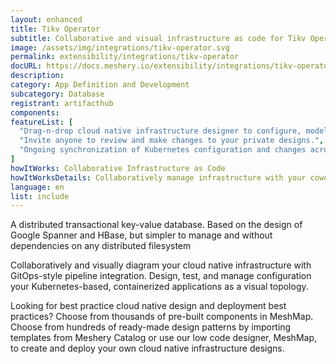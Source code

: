 ```yaml
---
layout: enhanced
title: Tikv Operator
subtitle: Collaborative and visual infrastructure as code for Tikv Operator
image: /assets/img/integrations/tikv-operator.svg
permalink: extensibility/integrations/tikv-operator
docURL: https://docs.meshery.io/extensibility/integrations/tikv-operator
description: 
category: App Definition and Development
subcategory: Database
registrant: artifacthub
components: 
featureList: [
  "Drag-n-drop cloud native infrastructure designer to configure, model, and deploy your workloads.",
  "Invite anyone to review and make changes to your private designs.",
  "Ongoing synchronization of Kubernetes configuration and changes across any number of clusters."
]
howItWorks: Collaborative Infrastructure as Code
howItWorksDetails: Collaboratively manage infrastructure with your coworkers synchronously sharing the same designs.
language: en
list: include
---
```

<p>
A distributed transactional key-value database. Based on the design of Google Spanner and HBase, but simpler to manage and without dependencies on any distributed filesystem
</p>
<p>
    Collaboratively and visually diagram your cloud native infrastructure with GitOps-style pipeline integration. Design, test, and manage configuration your Kubernetes-based, containerized applications as a visual topology.
</p>
<p>
    Looking for best practice cloud native design and deployment best practices? Choose from thousands of pre-built components in MeshMap. Choose from hundreds of ready-made design patterns by importing templates from Meshery Catalog or use our low code designer, MeshMap, to create and deploy your own cloud native infrastructure designs.
</p>
